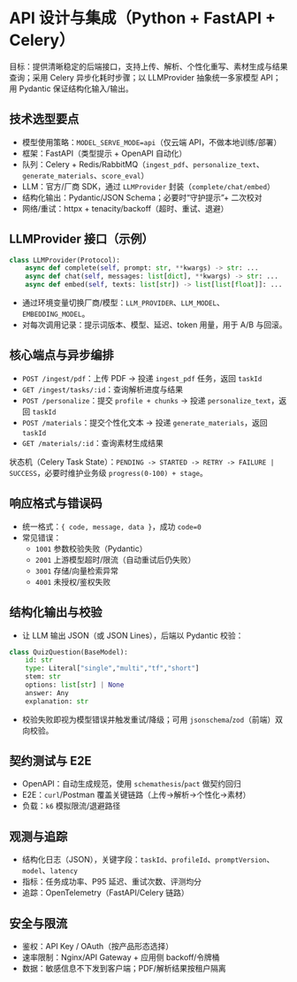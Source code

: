 # API 设计与集成（Python + FastAPI + Celery）

目标：提供清晰稳定的后端接口，支持上传、解析、个性化重写、素材生成与结果查询；采用 Celery 异步化耗时步骤；以 LLMProvider 抽象统一多家模型 API；用 Pydantic 保证结构化输入/输出。

## 技术选型要点
- 模型使用策略：`MODEL_SERVE_MODE=api`（仅云端 API，不做本地训练/部署）
- 框架：FastAPI（类型提示 + OpenAPI 自动化）
- 队列：Celery + Redis/RabbitMQ（`ingest_pdf`、`personalize_text`、`generate_materials`、`score_eval`）
- LLM：官方/厂商 SDK，通过 `LLMProvider` 封装（`complete/chat/embed`）
- 结构化输出：Pydantic/JSON Schema；必要时“守护提示”+ 二次校对
- 网络/重试：httpx + tenacity/backoff（超时、重试、退避）

## LLMProvider 接口（示例）
```python
class LLMProvider(Protocol):
    async def complete(self, prompt: str, **kwargs) -> str: ...
    async def chat(self, messages: list[dict], **kwargs) -> str: ...
    async def embed(self, texts: list[str]) -> list[list[float]]: ...
```
- 通过环境变量切换厂商/模型：`LLM_PROVIDER`、`LLM_MODEL`、`EMBEDDING_MODEL`。
- 对每次调用记录：提示词版本、模型、延迟、token 用量，用于 A/B 与回滚。

## 核心端点与异步编排
- `POST /ingest/pdf`：上传 PDF → 投递 `ingest_pdf` 任务，返回 `taskId`
- `GET /ingest/tasks/:id`：查询解析进度与结果
- `POST /personalize`：提交 `profile + chunks` → 投递 `personalize_text`，返回 `taskId`
- `POST /materials`：提交个性化文本 → 投递 `generate_materials`，返回 `taskId`
- `GET /materials/:id`：查询素材生成结果

状态机（Celery Task State）：`PENDING -> STARTED -> RETRY -> FAILURE | SUCCESS`，必要时维护业务级 `progress(0-100) + stage`。

## 响应格式与错误码
- 统一格式：`{ code, message, data }`，成功 `code=0`
- 常见错误：
  - `1001` 参数校验失败（Pydantic）
  - `2001` 上游模型超时/限流（自动重试后仍失败）
  - `3001` 存储/向量检索异常
  - `4001` 未授权/鉴权失败

## 结构化输出与校验
- 让 LLM 输出 JSON（或 JSON Lines），后端以 Pydantic 校验：
```python
class QuizQuestion(BaseModel):
    id: str
    type: Literal["single","multi","tf","short"]
    stem: str
    options: list[str] | None
    answer: Any
    explanation: str
```
- 校验失败即视为模型错误并触发重试/降级；可用 `jsonschema`/`zod`（前端）双向校验。

## 契约测试与 E2E
- OpenAPI：自动生成规范，使用 `schemathesis`/`pact` 做契约回归
- E2E：`curl`/Postman 覆盖关键链路（上传→解析→个性化→素材）
- 负载：`k6` 模拟限流/退避路径

## 观测与追踪
- 结构化日志（JSON），关键字段：`taskId`、`profileId`、`promptVersion`、`model`、`latency`
- 指标：任务成功率、P95 延迟、重试次数、评测均分
- 追踪：OpenTelemetry（FastAPI/Celery 链路）

## 安全与限流
- 鉴权：API Key / OAuth（按产品形态选择）
- 速率限制：Nginx/API Gateway + 应用侧 backoff/令牌桶
- 数据：敏感信息不下发到客户端；PDF/解析结果按租户隔离

